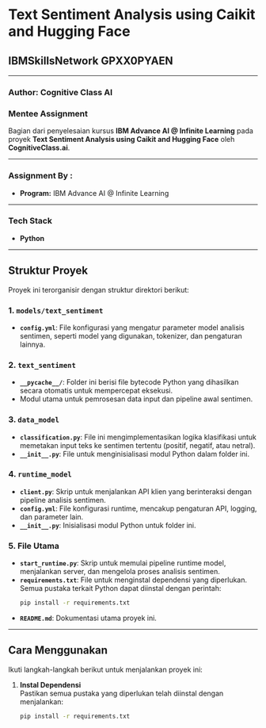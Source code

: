 # Text Sentiment Analysis using Caikit and Hugging Face
## IBMSkillsNetwork GPXX0PYAEN
---

### Author: Cognitive Class AI
### Mentee Assignment  
Bagian dari penyelesaian kursus **IBM Advance AI @ Infinite Learning** pada proyek **Text Sentiment Analysis using Caikit and Hugging Face** oleh **CognitiveClass.ai**.

---

### Assignment By : 
- **Program:** IBM Advance AI @ Infinite Learning  

---

### Tech Stack
- **Python**

---

## Struktur Proyek
Proyek ini terorganisir dengan struktur direktori berikut:

### 1. **`models/text_sentiment`**
   - **`config.yml`**: File konfigurasi yang mengatur parameter model analisis sentimen, seperti model yang digunakan, tokenizer, dan pengaturan lainnya.

### 2. **`text_sentiment`**
   - **`__pycache__/`**: Folder ini berisi file bytecode Python yang dihasilkan secara otomatis untuk mempercepat eksekusi.
   - Modul utama untuk pemrosesan data input dan pipeline awal sentimen.

### 3. **`data_model`**
   - **`classification.py`**: File ini mengimplementasikan logika klasifikasi untuk memetakan input teks ke sentimen tertentu (positif, negatif, atau netral).
   - **`__init__.py`**: File untuk menginisialisasi modul Python dalam folder ini.

### 4. **`runtime_model`**
   - **`client.py`**: Skrip untuk menjalankan API klien yang berinteraksi dengan pipeline analisis sentimen.
   - **`config.yml`**: File konfigurasi runtime, mencakup pengaturan API, logging, dan parameter lain.
   - **`__init__.py`**: Inisialisasi modul Python untuk folder ini.

### 5. **File Utama**
   - **`start_runtime.py`**: Skrip untuk memulai pipeline runtime model, menjalankan server, dan mengelola proses analisis sentimen.
   - **`requirements.txt`**: File untuk menginstal dependensi yang diperlukan. Semua pustaka terkait Python dapat diinstal dengan perintah:
     ```bash
     pip install -r requirements.txt
     ```
   - **`README.md`**: Dokumentasi utama proyek ini.

---

## Cara Menggunakan
Ikuti langkah-langkah berikut untuk menjalankan proyek ini:

1. **Instal Dependensi**  
   Pastikan semua pustaka yang diperlukan telah diinstal dengan menjalankan:
   ```bash
   pip install -r requirements.txt
